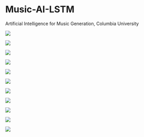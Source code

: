 # Music-AI-LSTM
Artificial Intelligence for Music Generation, Columbia University

![](https://i.ibb.co/Z1gYdKy/Music-AI-Final-Report-page-001.jpg)

![](https://i.ibb.co/5GQCbgJ/Music-AI-Final-Report-page-002.jpg)

![](https://i.ibb.co/bKzQGTK/Music-AI-Final-Report-page-003.jpg)

![](https://i.ibb.co/HBzkVhd/Music-AI-Final-Report-page-004.jpg)

![](https://i.ibb.co/KXM7WNz/Music-AI-Final-Report-page-005.jpg)

![](https://i.ibb.co/YWgk8HX/Music-AI-Final-Report-page-006.jpg)

![](https://i.ibb.co/YtDVJJ6/Music-AI-Final-Report-page-007.jpg)

![](https://i.ibb.co/2n5z3qX/Music-AI-Final-Report-page-008.jpg)

![](https://i.ibb.co/HzMTqk2/Music-AI-Final-Report-page-009.jpg)

![](https://i.ibb.co/x8V9Zn4/Music-AI-Final-Report-page-010.jpg)

![](https://i.ibb.co/L5d9XXP/Music-AI-Final-Report-page-011.jpg)
